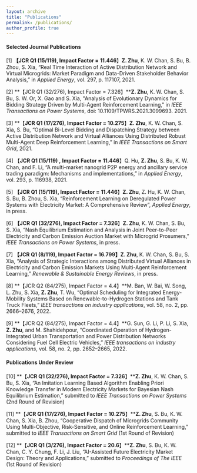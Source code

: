```yaml
---
layout: archive
title: "Publications"
permalink: /publications/
author_profile: true
---
```


#### **Selected Journal Publications**

[1]  **【JCR Q1 (15/119), Impact Factor =** **11.446**】**Z. Zhu**, K. W. Chan, S. Bu, B. Zhou, S. Xia, “Real Time Interaction of Active Distribution Network and Virtual Microgrids: Market Paradigm and Data-Driven Stakeholder Behavior Analysis,” in *Applied Energy*, vol. 297, p. 117107, 2021. 

[2]  **【JCR Q1 (32/276), Impact Factor = 7.326】****Z. Zhu**, K. W. Chan, S. Bu, S. W. Or, X. Gao and S. Xia, "Analysis of Evolutionary Dynamics for Bidding Strategy Driven by Multi-Agent Reinforcement Learning," in *IEEE Transactions on Power Systems*, doi: 10.1109/TPWRS.2021.3099693. 2021. 

[3]  **【******JCR Q1 (17/276),**** **Impact Factor =** **10.275****】**Z. Zhu**, K. W. Chan, S. Xia, S. Bu, “Optimal Bi-Level Bidding and Dispatching Strategy between Active Distribution Network and Virtual Alliances Using Distributed Robust Multi-Agent Deep Reinforcement Learning,” in *IEEE Transactions on Smart Grid*, 2021. 

[4]  【**JCR Q1 (15/119) ,** **Impact Factor =** **11.446**】Q. Hu, **Z. Zhu**, S. Bu, K. W. Chan, and F. Li, “A multi-market nanogrid P2P energy and ancillary service trading paradigm: Mechanisms and implementations,” in *Applied Energy*, vol. 293, p. 116938, 2021. 

[5]  **【JCR Q1 (15/119), Impact Factor =** **11.446**】**Z. Zhu**, Z. Hu, K. W. Chan, S. Bu, B. Zhou, S. Xia, “Reinforcement Learning on Deregulated Power Systems with Electricity Market: A Comprehensive Review”, *Applied Energy*, in press.

[6]  **【JCR Q1 (32/276), Impact Factor = 7.326**】**Z. Zhu**, K. W. Chan, S. Bu, S. Xia, “Nash Equilibrium Estimation and Analysis in Joint Peer-to-Peer Electricity and Carbon Emission Auction Market with Microgrid Prosumers,” *IEEE Transactions on Power Systems*, in press.

[7]  **【JCR Q1 (8/119), Impact Factor = 16.799】Z. Zhu**, K. W. Chan, S. Bu, S. Xia, “Analysis of Strategic Interactions among Distributed Virtual Alliances in Electricity and Carbon Emission Markets Using Multi-Agent Reinforcement Learning,” *Renewable & Sustainable Energy Reviews*, in press.

[8]  **【JCR Q2 (84/275), Impact Factor = 4.4】**M. Ban, W. Bai, W. Song, L. Zhu, S. Xia, **Z. Zhu**, T. Wu, “Optimal Scheduling for Integrated Energy-Mobility Systems Based on Renewable-to-Hydrogen Stations and Tank Truck Fleets,” *IEEE transactions on industry applications*, vol. 58, no. 2, pp. 2666–2676, 2022.

[9]  **【JCR Q2 (84/275), Impact Factor = 4.4】**G. Sun, G. Li, P. Li, S. Xia, **Z. Zhu**, and M. Shahidehpour, “Coordinated Operation of Hydrogen-Integrated Urban Transportation and Power Distribution Networks Considering Fuel Cell Electric Vehicles,” *IEEE transactions on industry applications*, vol. 58, no. 2, pp. 2652–2665, 2022.

#### **Publications Under Review**

[10]  **【****JCR Q1 (32/276), Impact Factor = 7.326****】****Z. Zhu**, K. W. Chan, S. Bu, S. Xia, “An Imitation Learning Based Algorithm Enabling Priori Knowledge Transfer in Modern Electricity Markets for Bayesian Nash Equilibrium Estimation,” submitted to *IEEE Transactions on Power Systems* (2nd Round of Revision)

[11]  **【****JCR Q1 (17/276),** **Impact Factor =** **10.275****】****Z. Zhu**, S. Bu, K. W. Chan, S. Xia, B. Zhou, “Cooperative Dispatch of Microgrids Community Using Multi-Objective, Risk-Sensitive, and Online Reinforcement Learning,” submitted to *IEEE Transactions on Smart Grid* (1st  Round of Revision) 

[12] **【****JCR Q1 (3/276),** **Impact Factor =** **20.6****】****Z. Zhu**, S. Bu, K. W. Chan, C. Y. Chung, F. Li, J. Liu, “AI-Assisted Future Electricity Market Design: Theory and Applications,” submitted to *Proceedings of The IEEE* (1st Round of Revision) 
